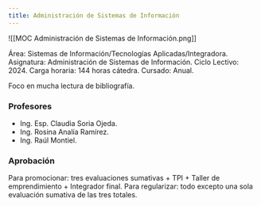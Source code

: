 ```yaml
---
title: Administración de Sistemas de Información
---
```


![[MOC Administración de Sistemas de Información.png]]

Área: Sistemas de Información/Tecnologías Aplicadas/Integradora.
Asignatura: Administración de Sistemas de Información.
Ciclo Lectivo: 2024.
Carga horaria: 144 horas cátedra.
Cursado: Anual.

Foco en mucha lectura de bibliografía.

### Profesores

- Ing. Esp. Claudia Soria Ojeda.
- Ing. Rosina Analía Ramírez.
- Ing. Raúl Montiel.

### Aprobación

Para promocionar: tres evaluaciones sumativas + TPI + Taller de emprendimiento + Integrador final.
Para regularizar: todo excepto una sola evaluación sumativa de las tres totales.
